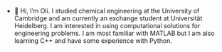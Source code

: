 - 👋 Hi, I’m Oli. I studied chemical engineering at the University of Cambridge and am currently an exchange student at Universität Heidelberg. I am interested in using computational solutions for engineering problems. I am most familiar with MATLAB but I am also learning C++ and have some experience with Python.
